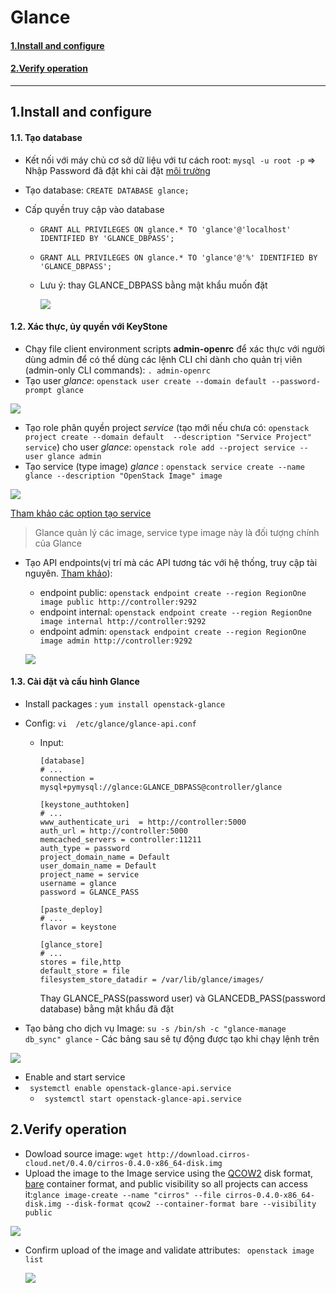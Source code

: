 # Glance



#### [1.Install and configure](#1)

#### [2.Verify operation](#2)



------------------------------------------------------

## 1.Install and configure<a name="1"></a>

#### 1.1. Tạo database

- Kết nối với máy chủ cơ sở dữ liệu với tư cách root: `mysql -u root -p` => Nhập Password đã đặt khi cài đặt [môi trường](./Môi%20trường.md#5) 

- Tạo database: `CREATE DATABASE glance;`

- Cấp quyền truy cập vào database

  - `GRANT ALL PRIVILEGES ON glance.* TO 'glance'@'localhost' IDENTIFIED BY 'GLANCE_DBPASS';` 

  - `GRANT ALL PRIVILEGES ON glance.* TO 'glance'@'%' IDENTIFIED BY 'GLANCE_DBPASS';`

  - Lưu ý: thay GLANCE_DBPASS bằng mật khẩu muốn đặt

    ![](../images/OpenStack/Glance/db.png)

#### 1.2. Xác thực, ủy quyền với KeyStone

- Chạy file client environment scripts **admin-openrc** để xác thực với người dùng admin để có thể dùng các lệnh CLI chỉ dành cho quản trị viên (admin-only CLI commands): `. admin-openrc`
- Tạo user *glance*: `openstack user create --domain default --password-prompt glance`

![](../images/OpenStack/Glance/nu.png)

- Tạo role phân quyền project *service* (tạo mới nếu chưa có: `openstack project create --domain default  --description "Service Project" service`) cho user *glance*: `openstack role add --project service --user glance admin`
- Tạo service (type image) *glance* :  `openstack service create --name glance --description "OpenStack Image" image`

![](../images/OpenStack/Glance/ns.png)

[Tham khảo các option tạo service](https://docs.openstack.org/python-openstackclient/pike/cli/command-objects/service.html)

> Glance quản lý các image, service type image này là đối tượng chính của Glance

- Tạo API endpoints(vị trí mà các API tương tác với hệ thống, truy cập tài nguyên. [Tham khảo](https://smartbear.com/learn/performance-monitoring/api-endpoints/)):

  - endpoint public: `openstack endpoint create --region RegionOne image public http://controller:9292`
  - endpoint internal: `openstack endpoint create --region RegionOne image internal http://controller:9292`
  - endpoint admin: `openstack endpoint create --region RegionOne image admin http://controller:9292`

  ![](../images/OpenStack/Glance/ep.png)

  

#### 1.3. Cài đặt và cấu hình Glance

- Install packages : `yum install openstack-glance`

- Config: `vi  /etc/glance/glance-api.conf`

  - Input: 

    ```
    [database]
    # ...
    connection = mysql+pymysql://glance:GLANCE_DBPASS@controller/glance
    
    [keystone_authtoken]
    # ...
    www_authenticate_uri  = http://controller:5000
    auth_url = http://controller:5000
    memcached_servers = controller:11211
    auth_type = password
    project_domain_name = Default
    user_domain_name = Default
    project_name = service
    username = glance
    password = GLANCE_PASS
    
    [paste_deploy]
    # ...
    flavor = keystone
    
    [glance_store]
    # ...
    stores = file,http
    default_store = file
    filesystem_store_datadir = /var/lib/glance/images/
    ```
    
    Thay GLANCE_PASS(password user) và GLANCEDB_PASS(password database) bằng mật khẩu đã đặt 

- Tạo bảng cho dịch vụ Image: `su -s /bin/sh -c "glance-manage db_sync" glance` - Các bảng sau sẽ tự động được tạo khi chạy lệnh trên

![](../images/OpenStack/Glance/tb.png)

- Enable and start service
- ` systemctl enable openstack-glance-api.service`
  - ` systemctl start openstack-glance-api.service`

## 2.Verify operation<a name="2"></a>

- Dowload source image: `wget http://download.cirros-cloud.net/0.4.0/cirros-0.4.0-x86_64-disk.img`
- Upload the image to the Image service using the [QCOW2](https://docs.openstack.org/glance/train/glossary.html#term-qemu-copy-on-write-2-qcow2) disk format, [bare](https://docs.openstack.org/glance/train/glossary.html#term-bare) container format, and public visibility so all projects can access it:`glance image-create --name "cirros" --file cirros-0.4.0-x86_64-disk.img --disk-format qcow2 --container-format bare --visibility public`

![](../images/OpenStack/Glance/ni.png)

- Confirm upload of the image and validate attributes: ` openstack image list`

  ![](../images/OpenStack/Glance/il.png)

